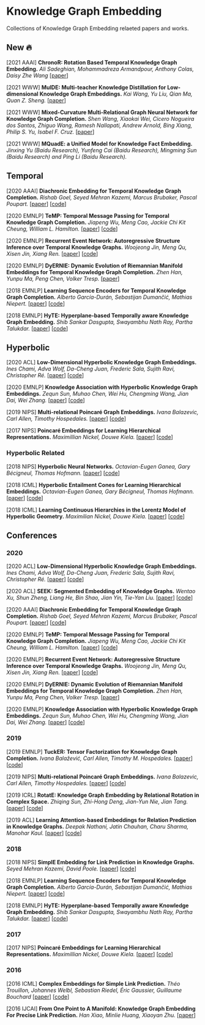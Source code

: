 # Knowledge Graph Embedding

Collections of Knowledge Graph Embedding relaeted papers and works.



## New :fire:

[2021 AAAI] **ChronoR: Rotation Based Temporal Knowledge Graph Embedding.** *Ali Sadeghian, Mohammadreza Armandpour, Anthony Colas, Daisy Zhe Wang* [[paper](https://arxiv.org/abs/2103.10379)] 

[2021 WWW] **MulDE: Multi-teacher Knowledge Distillation for Low-dimensional Knowledge Graph Embeddings.** *Kai Wang, Yu Liu, Qian Ma, Quan Z. Sheng.* [[paper](https://arxiv.org/pdf/2010.07152)]

[2021 WWW] **Mixed-Curvature Multi-Relational Graph Neural Network for Knowledge Graph Completion.** *Shen Wang, Xiaokai Wei, Cicero Nogueira dos Santos, Zhiguo Wang, Ramesh Nallapati, Andrew Arnold, Bing Xiang, Philip S. Yu, Isabel F. Cruz.* [[paper](https://assets.amazon.science/0c/9d/51d98f1040b1bfa7dc52d1015750/mixed-curvature-multi-relational-graph-neural-network-for-knowledge-graph-completion.pdf)]

[2021 WWW] **MQuadE: a Unified Model for Knowledge Fact Embedding.** *Jinxing Yu (Baidu Research), Yunfeng Cai (Baidu Research), Mingming Sun (Baidu Research) and Ping Li (Baidu Research).* 



## Temporal

[2020 AAAI] **Diachronic Embedding for Temporal Knowledge Graph Completion.** *Rishab Goel, Seyed Mehran Kazemi, Marcus Brubaker, Pascal Poupart.* [[paper](https://arxiv.org/abs/1907.03143)] [[code](https://arxiv.org/abs/1907.03143)]

[2020 EMNLP] **TeMP: Temporal Message Passing for Temporal Knowledge Graph Completion.** *Jiapeng Wu, Meng Cao, Jackie Chi Kit Cheung, William L. Hamilton.* [[paper](https://arxiv.org/abs/2010.03526)] [[code](https://github.com/JiapengWu/TeMP)]

[2020 EMNLP] **Recurrent Event Network: Autoregressive Structure Inference over Temporal Knowledge Graphs.** *Woojeong Jin, Meng Qu, Xisen Jin, Xiang Ren.* [[paper](https://arxiv.org/abs/1904.05530)] [[code](https://github.com/INK-USC/RE-Net)]

[2020 EMNLP] **DyERNIE: Dynamic Evolution of Riemannian Manifold Embeddings for Temporal Knowledge Graph Completion.** *Zhen Han, Yunpu Ma, Peng Chen, Volker Tresp.* [[paper](https://arxiv.org/abs/2011.03984)]

[2018 EMNLP] **Learning Sequence Encoders for Temporal Knowledge Graph Completion.** *Alberto García-Durán, Sebastijan Dumančić, Mathias Niepert.* [[paper](https://arxiv.org/abs/1809.03202)] [[code](https://github.com/bsantraigi/TA_TransE)]

[2018 EMNLP] **HyTE: Hyperplane-based Temporally aware Knowledge Graph Embedding.** *Shib Sankar Dasgupta, Swayambhu Nath Ray, Partha Talukdar.* [[paper](https://www.aclweb.org/anthology/D18-1225/)] [[code](https://github.com/malllabiisc/HyTE)]



## Hyperbolic

[2020 ACL] **Low-Dimensional Hyperbolic Knowledge Graph Embeddings.** *Ines Chami, Adva Wolf, Da-Cheng Juan, Frederic Sala, Sujith Ravi, Christopher Ré.* [[paper](https://www.aclweb.org/anthology/2020.acl-main.617.pdf)] [[code](https://github.com/HazyResearch/KGEmb)]

[2020 EMNLP] **Knowledge Association with Hyperbolic Knowledge Graph Embeddings.** *Zequn Sun, Muhao Chen, Wei Hu, Chengming Wang, Jian Dai, Wei Zhang.* [[paper](https://arxiv.org/pdf/2010.02162)] [[code](https://github.com/nju-websoft/HyperKA)]

[2019 NIPS] **Multi-relational Poincaré Graph Embeddings.** *Ivana Balazevic, Carl Allen, Timothy Hospedales.* [[paper](https://papers.nips.cc/paper/2019/file/f8b932c70d0b2e6bf071729a4fa68dfc-Paper.pdf)] [[code](https://github.com/ibalazevic/multirelational-poincare)]

[2017 NIPS] **Poincaré Embeddings for Learning Hierarchical Representations.** *Maximillian Nickel, Douwe Kiela.* [[paper](https://papers.nips.cc/paper/2017/file/59dfa2df42d9e3d41f5b02bfc32229dd-Paper.pdf)] [[code](https://github.com/facebookresearch/poincare-embeddings)]

### Hyperbolic Related

[2018 NIPS] **Hyperbolic Neural Networks.** *Octavian-Eugen Ganea, Gary Bécigneul, Thomas Hofmann.* [[paper](https://arxiv.org/pdf/1805.09112)] [[code](https://github.com/dalab/hyperbolic_nn)]

[2018 ICML] **Hyperbolic Entailment Cones for Learning Hierarchical Embeddings.** *Octavian-Eugen Ganea, Gary Bécigneul, Thomas Hofmann.* [[paper](https://arxiv.org/pdf/1804.01882)] [[code](https://github.com/dalab/hyperbolic_cones)]

[2018 ICML] **Learning Continuous Hierarchies in the Lorentz Model of Hyperbolic Geometry.** *Maximilian Nickel, Douwe Kiela.* [[paper](https://arxiv.org/pdf/1806.03417)] [[code](https://github.com/facebookresearch/poincare-embeddings)]



## Conferences

### 2020

[2020 ACL] **Low-Dimensional Hyperbolic Knowledge Graph Embeddings.** *Ines Chami, Adva Wolf, Da-Cheng Juan, Frederic Sala, Sujith Ravi, Christopher Ré.* [[paper](https://www.aclweb.org/anthology/2020.acl-main.617.pdf)] [[code](https://github.com/HazyResearch/KGEmb)]

[2020 ACL] **SEEK: Segmented Embedding of Knowledge Graphs.**  *Wentao Xu, Shun Zheng, Liang He, Bin Shao, Jian Yin, Tie-Yan Liu.* [[paper](https://www.aclweb.org/anthology/2020.acl-main.358.pdf)] [[code](https://github.com/Wentao-Xu/SEEK)]

[2020 AAAI] **Diachronic Embedding for Temporal Knowledge Graph Completion.** *Rishab Goel, Seyed Mehran Kazemi, Marcus Brubaker, Pascal Poupart.* [[paper](https://arxiv.org/abs/1907.03143)] [[code](https://arxiv.org/abs/1907.03143)]

[2020 EMNLP] **TeMP: Temporal Message Passing for Temporal Knowledge Graph Completion.** *Jiapeng Wu, Meng Cao, Jackie Chi Kit Cheung, William L. Hamilton.* [[paper](https://arxiv.org/abs/2010.03526)] [[code](https://github.com/JiapengWu/TeMP)]

[2020 EMNLP] **Recurrent Event Network: Autoregressive Structure Inference over Temporal Knowledge Graphs.** *Woojeong Jin, Meng Qu, Xisen Jin, Xiang Ren.* [[paper](https://arxiv.org/abs/1904.05530)] [[code](https://github.com/INK-USC/RE-Net)]

[2020 EMNLP] **DyERNIE: Dynamic Evolution of Riemannian Manifold Embeddings for Temporal Knowledge Graph Completion.** *Zhen Han, Yunpu Ma, Peng Chen, Volker Tresp.* [[paper](https://arxiv.org/abs/2011.03984)]

[2020 EMNLP] **Knowledge Association with Hyperbolic Knowledge Graph Embeddings.** *Zequn Sun, Muhao Chen, Wei Hu, Chengming Wang, Jian Dai, Wei Zhang.* [[paper](https://arxiv.org/pdf/2010.02162)] [[code](https://github.com/nju-websoft/HyperKA)]



### 2019

[2019 EMNLP] **TuckER: Tensor Factorization for Knowledge Graph Completion.** *Ivana Balažević, Carl Allen, Timothy M. Hospedales.* [[paper](https://arxiv.org/pdf/1901.09590)] [[code](https://github.com/ibalazevic/TuckER)]

[2019 NIPS] **Multi-relational Poincaré Graph Embeddings.** *Ivana Balazevic, Carl Allen, Timothy Hospedales.* [[paper](https://papers.nips.cc/paper/2019/file/f8b932c70d0b2e6bf071729a4fa68dfc-Paper.pdf)] [[code](https://github.com/ibalazevic/multirelational-poincare)]

[2019 ICRL] **RotatE: Knowledge Graph Embedding by Relational Rotation in Complex Space.** *Zhiqing Sun, Zhi-Hong Deng, Jian-Yun Nie, Jian Tang.* [[paper](https://arxiv.org/pdf/1902.10197)] [[code](https://github.com/DeepGraphLearning/KnowledgeGraphEmbedding)]

[2019 ACL] **Learning Attention-based Embeddings for Relation Prediction in Knowledge Graphs.** *Deepak Nathani, Jatin Chauhan, Charu Sharma, Manohar Kaul.* [[paper](https://arxiv.org/pdf/1906.01195)] [[code](https://github.com/deepakn97/relationPrediction)]



### 2018

[2018 NIPS] **SimplE Embedding for Link Prediction in Knowledge Graphs.** *Seyed Mehran Kazemi, David Poole.* [[paper](https://arxiv.org/pdf/1802.04868)] [[code](https://github.com/baharefatemi/SimplE)]

[2018 EMNLP] **Learning Sequence Encoders for Temporal Knowledge Graph Completion.** *Alberto García-Durán, Sebastijan Dumančić, Mathias Niepert.* [[paper](https://arxiv.org/abs/1809.03202)] [[code](https://github.com/bsantraigi/TA_TransE)]

[2018 EMNLP] **HyTE: Hyperplane-based Temporally aware Knowledge Graph Embedding.** *Shib Sankar Dasgupta, Swayambhu Nath Ray, Partha Talukdar.* [[paper](https://www.aclweb.org/anthology/D18-1225/)] [[code](https://github.com/malllabiisc/HyTE)]



### 2017

[2017 NIPS] **Poincaré Embeddings for Learning Hierarchical Representations.** *Maximillian Nickel, Douwe Kiela.* [[paper](https://papers.nips.cc/paper/2017/file/59dfa2df42d9e3d41f5b02bfc32229dd-Paper.pdf)] [[code](https://github.com/facebookresearch/poincare-embeddings)]



### 2016

[2016 ICML] **Complex Embeddings for Simple Link Prediction.** *Théo Trouillon, Johannes Welbl, Sebastian Riedel, Éric Gaussier, Guillaume Bouchard* [[paper](https://arxiv.org/pdf/1606.06357)] [[code](https://github.com/ttrouill/complex)]

[2016 IJCAI] **From One Point to A Manifold: Knowledge Graph Embedding For Precise Link Prediction.** *Han Xiao, Minlie Huang, Xiaoyan Zhu.* [[paper](https://arxiv.org/pdf/1512.04792)]



